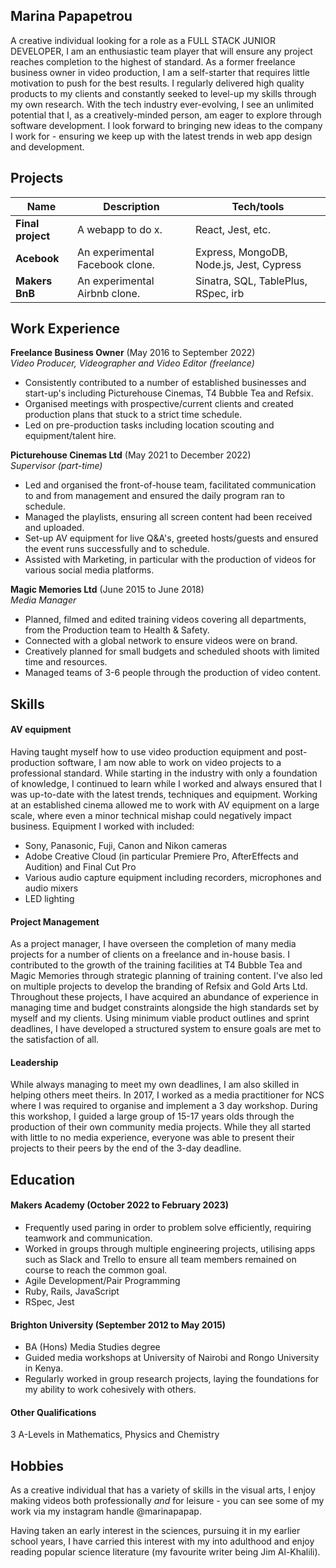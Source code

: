 ## Marina Papapetrou

A creative individual looking for a role as a FULL STACK JUNIOR DEVELOPER, I am an enthusiastic team player that will ensure any project reaches completion to the highest of standard. As a former freelance business owner in video production, I am a self-starter that requires little motivation to push for the best results. I regularly delivered high quality products to my clients and constantly seeked to level-up my skills through my own research.  With the tech industry ever-evolving, I see an unlimited potential that I, as a creatively-minded person, am eager to explore through software development. I look forward to bringing new ideas to the company I work for - ensuring we keep up with the latest trends in web app design and development.

## Projects

| Name                         | Description                             | Tech/tools                              |
| ---------------------------- | --------------------------------------- | --------------------------------------- |
| **Final project**            | A webapp to do x.                       | React, Jest, etc.                       |
| **Acebook**                  | An experimental Facebook clone.         | Express, MongoDB, Node.js, Jest, Cypress|
| **Makers BnB**               | An experimental Airbnb clone.           | Sinatra, SQL, TablePlus, RSpec, irb     |


## Work Experience

**Freelance Business Owner** (May 2016 to September 2022)  
_Video Producer, Videographer and Video Editor (freelance)_

- Consistently contributed to a number of established businesses and start-up's including Picturehouse Cinemas, T4 Bubble Tea and Refsix.
- Organised meetings with prospective/current clients and created production plans that stuck to a strict time schedule.
- Led on pre-production tasks including location scouting and equipment/talent hire.

**Picturehouse Cinemas Ltd** (May 2021 to December 2022)  
_Supervisor (part-time)_

- Led and organised the front-of-house team, facilitated communication to and from management and ensured the daily program ran to schedule.
- Managed the playlists, ensuring all screen content had been received and uploaded.
- Set-up AV equipment for live Q&A's, greeted hosts/guests and ensured the event runs successfully and to schedule.
- Assisted with Marketing, in particular with the production of videos for various social media platforms.

**Magic Memories Ltd** (June 2015 to June 2018)  
_Media Manager_

- Planned, filmed and edited training videos covering all departments, from the Production team to Health & Safety.
- Connected with a global network to ensure videos were on brand.
- Creatively planned for small budgets and scheduled shoots with limited time and resources.
- Managed teams of 3-6 people through the production of video content.

## Skills

#### AV equipment

Having taught myself how to use video production equipment and post-production software, I am now able to work on video projects to a professional standard. While starting in the industry with only a foundation of knowledge, I continued to learn while I worked and always ensured that I was up-to-date with the latest trends, techniques and equipment. Working at an established cinema allowed me to work with AV equipment on a large scale, where even a minor technical mishap could negatively impact business. Equipment I worked with included:
- Sony, Panasonic, Fuji, Canon and Nikon cameras
- Adobe Creative Cloud (in particular Premiere Pro, AfterEffects and Audition) and Final Cut Pro
- Various audio capture equipment including recorders, microphones and audio mixers
- LED lighting

#### Project Management

As a project manager, I have overseen the completion of many media projects for a number of clients on a freelance and in-house basis. I contributed to the growth of the training facilities at T4 Bubble Tea and Magic Memories through strategic planning of training content. I've also led on multiple projects to develop the branding of Refsix and Gold Arts Ltd. Throughout these projects, I have acquired an abundance of experience in managing time and budget constraints alongside the high standards set by myself and my clients. Using minimum viable product outlines and sprint deadlines, I have developed a structured system to ensure goals are met to the satisfaction of all.

#### Leadership

While always managing to meet my own deadlines, I am also skilled in helping others meet theirs. In 2017, I worked as a media practitioner for NCS where I was required to organise and implement a 3 day workshop. During this workshop, I guided a large group of 15-17 years olds through the production of their own community media projects. While they all started with little to no media experience, everyone was able to present their projects to their peers by the end of the 3-day deadline. 

## Education

#### Makers Academy (October 2022 to February 2023)
- Frequently used paring in order to problem solve efficiently, requiring teamwork and communication.
- Worked in groups through multiple engineering projects, utilising apps such as Slack and Trello to ensure all team members remained on course to reach the common goal.
- Agile Development/Pair Programming
- Ruby, Rails, JavaScript
- RSpec, Jest

#### Brighton University (September 2012 to May 2015)

- BA (Hons) Media Studies degree
- Guided media workshops at University of Nairobi and Rongo University in Kenya.
- Regularly worked in group research projects, laying the foundations for my ability to work cohesively with others.

#### Other Qualifications

3 A-Levels in Mathematics, Physics and Chemistry

## Hobbies

As a creative individual that has a variety of skills in the visual arts, I enjoy making videos both professionally _and_ for leisure - you can see some of my work via my instagram handle @marinapapap. 

Having taken an early interest in the sciences, pursuing it in my earlier school years, I have carried this interest with my into adulthood and enjoy reading popular science literature (my favourite writer being Jim Al-Khalili).
